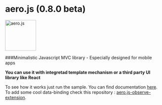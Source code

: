aero.js (0.8.0 beta)
====================

<img src="http://thibaud.bourgeois.free.fr/aerojs/img/aerojs.png" alt="aero.js" height="100px"/>

###Minimalistic Javascript MVC library - Especially designed for mobile apps

<b>You can use it with integretad template mechanism or a third party UI library like React</b>

To see how it works just run the sample.
You can find documentation <a href="http://teabow.github.io/aero.js">here</a>.
<br>
To add some cool data-binding check this repository : <a href="https://github.com/teabow/aero.js-observe-extension">aero.js-observe-extension</a>.
